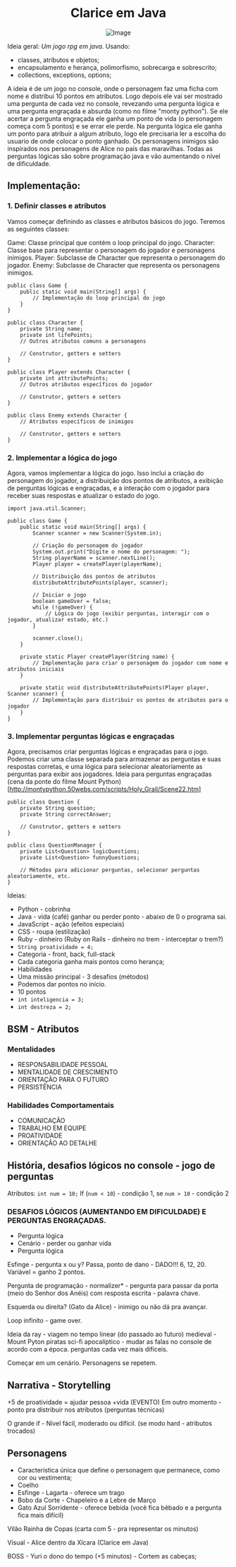 <h1 align="center"> 
    Clarice em Java 
</h1>

<div style="text-align:center">
  <img src="https://github.com/eliseflaneuse/clarice-em-java/assets/113945437/52f19d43-f6fe-4594-b4d6-7b573ad75f7d" alt="Image" />
</div>

Ideia geral: *Um jogo rpg em java.*
Usando:
* classes, atributos e objetos; 
* encapsulamento e herança, polimorfismo, sobrecarga e sobrescrito;
* collections, exceptions, options;

A ideia é de um jogo no console, onde o personagem faz uma ficha com nome e distribui 10 pontos em atributos. Logo depois ele vai ser mostrado uma pergunta de cada vez no console, revezando uma pergunta lógica e uma pergunta engraçada e absurda (como no filme "monty python"). Se ele acertar a pergunta engraçada ele ganha um ponto de vida (o personagem começa com 5 pontos) e se errar ele perde. Na pergunta lógica ele ganha um ponto para atribuir a algum atributo, logo ele precisaria ler a escolha do usuario de onde colocar o ponto ganhado.  Os personagens inimigos são inspirados nos personagens de Alice no país das maravilhas. Todas as perguntas lógicas são sobre programação java e vão aumentando o nível de dificuldade.

## Implementação: 

### 1. Definir classes e atributos

Vamos começar definindo as classes e atributos básicos do jogo. Teremos as seguintes classes:

Game: Classe principal que contém o loop principal do jogo.
Character: Classe base para representar o personagem do jogador e personagens inimigos.
Player: Subclasse de Character que representa o personagem do jogador.
Enemy: Subclasse de Character que representa os personagens inimigos.

```
public class Game {
    public static void main(String[] args) {
        // Implementação do loop principal do jogo
    }
}

public class Character {
    private String name;
    private int lifePoints;
    // Outros atributos comuns a personagens

    // Construtor, getters e setters
}

public class Player extends Character {
    private int attributePoints;
    // Outros atributos específicos do jogador

    // Construtor, getters e setters
}

public class Enemy extends Character {
    // Atributos específicos de inimigos

    // Construtor, getters e setters
}
```
### 2. Implementar a lógica do jogo

Agora, vamos implementar a lógica do jogo. Isso inclui a criação do personagem do jogador, a distribuição dos pontos de atributos, a exibição de perguntas lógicas e engraçadas, e a interação com o jogador para receber suas respostas e atualizar o estado do jogo.

```
import java.util.Scanner;

public class Game {
    public static void main(String[] args) {
        Scanner scanner = new Scanner(System.in);

        // Criação do personagem do jogador
        System.out.print("Digite o nome do personagem: ");
        String playerName = scanner.nextLine();
        Player player = createPlayer(playerName);

        // Distribuição dos pontos de atributos
        distributeAttributePoints(player, scanner);

        // Iniciar o jogo
        boolean gameOver = false;
        while (!gameOver) {
            // Lógica do jogo (exibir perguntas, interagir com o jogador, atualizar estado, etc.)
        }

        scanner.close();
    }

    private static Player createPlayer(String name) {
        // Implementação para criar o personagem do jogador com nome e atributos iniciais
    }

    private static void distributeAttributePoints(Player player, Scanner scanner) {
        // Implementação para distribuir os pontos de atributos para o jogador
    }
}

```

### 3. Implementar perguntas lógicas e engraçadas

Agora, precisamos criar perguntas lógicas e engraçadas para o jogo. Podemos criar uma classe separada para armazenar as perguntas e suas respostas corretas, e uma lógica para selecionar aleatoriamente as perguntas para exibir aos jogadores.
Ideia para perguntas engraçadas (cena da ponte do filme Mount Python) [http://montypython.50webs.com/scripts/Holy_Grail/Scene22.htm]

```
public class Question {
    private String question;
    private String correctAnswer;

    // Construtor, getters e setters
}

public class QuestionManager {
    private List<Question> logicQuestions;
    private List<Question> funnyQuestions;

    // Métodos para adicionar perguntas, selecionar perguntas aleatoriamente, etc.
}

```

Ideias:
* Python - cobrinha
* Java - vida (café) ganhar ou perder ponto - abaixo de 0 o programa sai.
* JavaScript - ação (efeitos especiais)
* CSS - roupa (estilização)
* Ruby - dinheiro (Ruby on Rails - dinheiro no trem - interceptar o trem?)
* `String proatividade = 4;`
* Categoria - front, back, full-stack
* Cada categoria ganha mais pontos como herança;
* Habilidades
* Uma missão principal - 3 desafios (métodos)
* Podemos dar pontos no início.
* 10 pontos
* `int inteligencia = 3;`
* `int destreza = 2;`

## BSM - Atributos
### Mentalidades 
- RESPONSABILIDADE PESSOAL
- MENTALIDADE DE CRESCIMENTO
- ORIENTAÇÃO PARA O FUTURO
- PERSISTÊNCIA

### Habilidades Comportamentais
- COMUNICAÇÃO
- TRABALHO EM EQUIPE
- PROATIVIDADE
- ORIENTAÇÃO AO DETALHE


## História, desafios lógicos no console - jogo de perguntas
Atributos: `int num = 10;` If (`num < 10`) - condição 1, se `num > 10` - condição 2

### DESAFIOS LÓGICOS (AUMENTANDO EM DIFICULDADE) E PERGUNTAS ENGRAÇADAS.
* Pergunta lógica
* Cenário - perder ou ganhar vida
* Pergunta lógica

Esfinge - pergunta x ou y? Passa, ponto de dano - DADO!!! 6, 12, 20. Variável = ganho 2 pontos.

Pergunta de programação - normalizer* - pergunta para passar da porta (meio do Senhor dos Anéis) com resposta escrita - palavra chave.

Esquerda ou direita? (Gato da Alice) - inimigo ou não dá pra avançar.

Loop infinito - game over.

Ideia da ray - viagem no tempo linear (do passado ao futuro) medieval - Mount Pyton piratas sci-fi apocalíptico - mudar as falas no console de acordo com a época. perguntas cada vez mais difíceis.

Começar em um cenário.
Personagens se repetem.

## Narrativa - Storytelling
+5 de proatividade = ajudar pessoa +vida (EVENTO)
Em outro momento - ponto pra distribuir nos atributos (perguntas técnicas)

O grande if - Nível fácil, moderado ou difícil. (se modo hard - atributos trocados)

## Personagens
* Característica única que define o personagem que permanece, como cor ou vestimenta;
* Coelho
* Esfinge - Lagarta - oferece um trago
* Bobo da Corte - Chapeleiro e a Lebre de Março
* Gato Azul Sorridente - oferece bebida (você fica bêbado e a pergunta fica mais difícil)

Vilão Rainha de Copas (carta com 5 - pra representar os minutos)

Visual - Alice dentro da Xícara (Clarice em Java)

BOSS - Yuri o dono do tempo (+5 minutos) - Cortem as cabeças;

